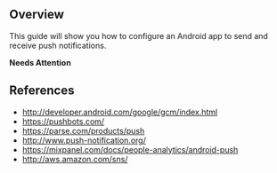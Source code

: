 ## Overview

This guide will show you how to configure an Android app to send and receive push notifications. 

**Needs Attention**

## References

* <http://developer.android.com/google/gcm/index.html>
* <https://pushbots.com/>
* <https://parse.com/products/push>
* <http://www.push-notification.org/>
* <https://mixpanel.com/docs/people-analytics/android-push>
* <http://aws.amazon.com/sns/>